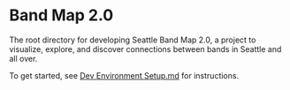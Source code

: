 # Band Map 2.0

The root directory for developing Seattle Band Map 2.0, a project to visualize, explore, and discover connections between bands in Seattle and all over.

To get started, see [Dev Environment Setup.md](./Dev%20Environment%20Setup.md) for instructions.
